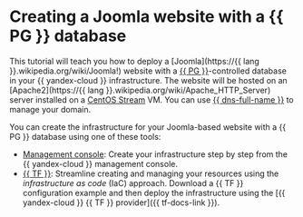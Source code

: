 
# Creating a Joomla website with a {{ PG }} database


This tutorial will teach you how to deploy a [Joomla](https://{{ lang }}.wikipedia.org/wiki/Joomla!) website with a [{{ PG }}](../../managed-postgresql/)-controlled database in your {{ yandex-cloud }} infrastructure. The website will be hosted on an [Apache2](https://{{ lang }}.wikipedia.org/wiki/Apache_HTTP_Server) server installed on a [CentOS Stream](/marketplace/products/yc/centos-stream-8) VM. You can use [{{ dns-full-name }}](../../dns/) to manage your domain.

You can create the infrastructure for your Joomla-based website with a {{ PG }} database using one of these tools:

* [Management console](../../tutorials/web/joomla-postgresql/console.md): Create your infrastructure step by step from the {{ yandex-cloud }} management console.
* [{{ TF }}](../../tutorials/web/joomla-postgresql/terraform.md): Streamline creating and managing your resources using the _infrastructure as code_ (IaC) approach. Download a {{ TF }} configuration example and then deploy the infrastructure using the [{{ yandex-cloud }} {{ TF }} provider]({{ tf-docs-link }}).
